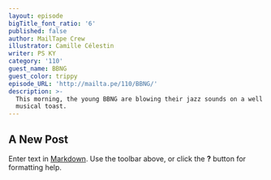 ```yaml
---
layout: episode
bigTitle_font_ratio: '6'
published: false
author: MailTape Crew
illustrator: Camille Célestin
writer: PS KY
category: '110'
guest_name: BBNG
guest_color: trippy
episode_URL: 'http://mailta.pe/110/BBNG/'
description: >-
  This morning, the young BBNG are blowing their jazz sounds on a well selected
  musical toast.
---
```

## A New Post

Enter text in [Markdown](http://daringfireball.net/projects/markdown/). Use the toolbar above, or click the **?** button for formatting help.
